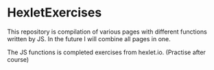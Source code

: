 # HexletExercises
This repository is compilation of various pages with different functions written by JS.
In the future I will combine all pages in one.

The JS functions is completed exercises from hexlet.io. (Practise after course)
